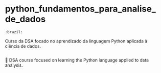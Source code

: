 # python_fundamentos_para_analise_de_dados
 
	:brazil:
Curso da DSA focado no aprendizado da linguagem Python aplicada à ciência de dados.

##
🔴
DSA course focused on learning the Python language applied to data analysis.
